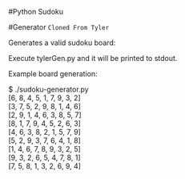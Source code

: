 #Python Sudoku


#Generator 
`Cloned From Tyler`

Generates a valid sudoku board:

Execute tylerGen.py and it will be printed to stdout.

Example board generation:

$ ./sudoku-generator.py<br>
[6, 8, 4, 5, 1, 7, 9, 3, 2]<br>
[3, 7, 5, 2, 9, 8, 1, 4, 6]<br>
[2, 9, 1, 4, 6, 3, 8, 5, 7]<br>
[8, 1, 7, 9, 4, 5, 2, 6, 3]<br>
[4, 6, 3, 8, 2, 1, 5, 7, 9]<br>
[5, 2, 9, 3, 7, 6, 4, 1, 8]<br>
[1, 4, 6, 7, 8, 9, 3, 2, 5]<br>
[9, 3, 2, 6, 5, 4, 7, 8, 1]<br>
[7, 5, 8, 1, 3, 2, 6, 9, 4]

